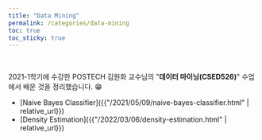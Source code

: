 ```yaml
---
title: "Data Mining"
permalink: /categories/data-mining
toc: true
toc_sticky: true
---
```


<br/>

2021-1학기에 수강한 POSTECH 김원화 교수님의 "**데이터 마이닝(CSED526)**" 수업에서 배운 것을 정리했습니다. 😁

- [Naive Bayes Classifier]({{"/2021/05/09/naive-bayes-classifier.html" | relative_url}})
- [Density Estimation]({{"/2022/03/06/density-estimation.html" | relative_url}})
